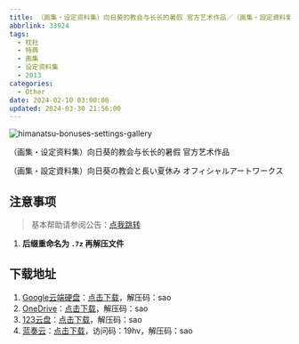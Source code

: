 ```yaml
---
title: （画集・设定资料集）向日葵的教会与长长的暑假 官方艺术作品／（画集・設定資料集）向日葵の教会と長い夏休み オフィシャルアートワークス
abbrlink: 33924
tags:
  - 枕社
  - 特典
  - 画集
  - 设定资料集
  - 2013
categories:
  - Other
date: 2024-02-10 03:00:00
updated: 2024-03-30 21:56:00
---
```


![himanatsu-bonuses-settings-gallery](https://unpkg.com/galgame/img/himanatsu-bonuses-settings-gallery.webp)

（画集・设定资料集）向日葵的教会与长长的暑假 官方艺术作品

（画集・設定資料集）向日葵の教会と長い夏休み オフィシャルアートワークス

<!-- more -->

## 注意事项

> 基本帮助请参阅公告：[点我跳转](/p/announcement/)

1. **后缀重命名为 `.7z` 再解压文件**

## 下载地址

1. [Google云端硬盘](https://drive.google.com/)：[点击下载](https://drive.google.com/file/d/1wdkVeHcxoCHOi25CT4NgU7ryP7OeAZPS/view?usp=drive_link)，解压码：sao
2. [OneDrive](https://onedrive.live.com/)：[点击下载](https://1drv.ms/u/s!ArWOYkTFshJYhSsgh9W69ciNpfAs?e=3hBwaA)，解压码：sao
3. [123云盘](https://www.123pan.com/)：[点击下载](https://www.123pan.com/s/VMelVv-5MpzH.html)，解压码：sao
4. [蓝奏云](https://up.woozooo.com/)：[点击下载](https://adingapkgg.lanzn.com/ibTU21t88yfg)，访问码：19hv，解压码：sao
